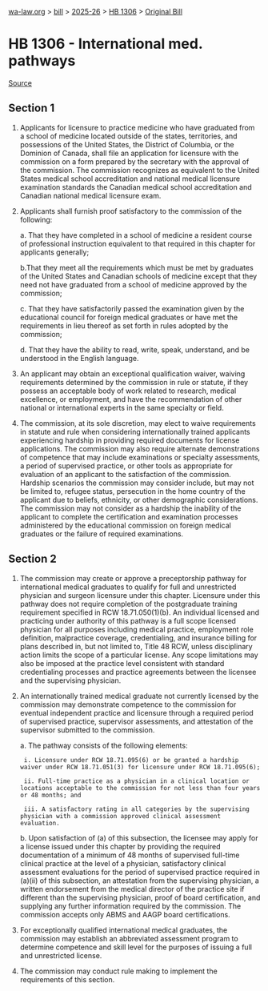[wa-law.org](/) > [bill](/bill/) > [2025-26](/bill/2025-26/) > [HB 1306](/bill/2025-26/hb/1306/) > [Original Bill](/bill/2025-26/hb/1306/1/)

# HB 1306 - International med. pathways

[Source](http://lawfilesext.leg.wa.gov/biennium/2025-26/Pdf/Bills/House%20Bills/1306.pdf)

## Section 1
1. Applicants for licensure to practice medicine who have graduated from a school of medicine located outside of the states, territories, and possessions of the United States, the District of Columbia, or the Dominion of Canada, shall file an application for licensure with the commission on a form prepared by the secretary with the approval of the commission. The commission recognizes as equivalent to the United States medical school accreditation and national medical licensure examination standards the Canadian medical school accreditation and Canadian national medical licensure exam.

2. Applicants shall furnish proof satisfactory to the commission of the following:

    a. That they have completed in a school of medicine a resident course of professional instruction equivalent to that required in this chapter for applicants generally;

    b.That they meet all the requirements which must be met by graduates of the United States and Canadian schools of medicine except that they need not have graduated from a school of medicine approved by the commission;

    c. That they have satisfactorily passed the examination given by the educational council for foreign medical graduates or have met the requirements in lieu thereof as set forth in rules adopted by the commission;

    d. That they have the ability to read, write, speak, understand, and be understood in the English language.

3. An applicant may obtain an exceptional qualification waiver, waiving requirements determined by the commission in rule or statute, if they possess an acceptable body of work related to research, medical excellence, or employment, and have the recommendation of other national or international experts in the same specialty or field.

4. The commission, at its sole discretion, may elect to waive requirements in statute and rule when considering internationally trained applicants experiencing hardship in providing required documents for license applications. The commission may also require alternate demonstrations of competence that may include examinations or specialty assessments, a period of supervised practice, or other tools as appropriate for evaluation of an applicant to the satisfaction of the commission. Hardship scenarios the commission may consider include, but may not be limited to, refugee status, persecution in the home country of the applicant due to beliefs, ethnicity, or other demographic considerations. The commission may not consider as a hardship the inability of the applicant to complete the certification and examination processes administered by the educational commission on foreign medical graduates or the failure of required examinations.

## Section 2
1. The commission may create or approve a preceptorship pathway for international medical graduates to qualify for full and unrestricted physician and surgeon licensure under this chapter. Licensure under this pathway does not require completion of the postgraduate training requirement specified in RCW 18.71.050(1)(b). An individual licensed and practicing under authority of this pathway is a full scope licensed physician for all purposes including medical practice, employment role definition, malpractice coverage, credentialing, and insurance billing for plans described in, but not limited to, Title 48 RCW, unless disciplinary action limits the scope of a particular license. Any scope limitations may also be imposed at the practice level consistent with standard credentialing processes and practice agreements between the licensee and the supervising physician.

2. An internationally trained medical graduate not currently licensed by the commission may demonstrate competence to the commission for eventual independent practice and licensure through a required period of supervised practice, supervisor assessments, and attestation of the supervisor submitted to the commission.

    a. The pathway consists of the following elements:

        i. Licensure under RCW 18.71.095(6) or be granted a hardship waiver under RCW 18.71.051(3) for licensure under RCW 18.71.095(6);

        ii. Full-time practice as a physician in a clinical location or locations acceptable to the commission for not less than four years or 48 months; and

        iii. A satisfactory rating in all categories by the supervising physician with a commission approved clinical assessment evaluation.

    b. Upon satisfaction of (a) of this subsection, the licensee may apply for a license issued under this chapter by providing the required documentation of a minimum of 48 months of supervised full-time clinical practice at the level of a physician, satisfactory clinical assessment evaluations for the period of supervised practice required in (a)(ii) of this subsection, an attestation from the supervising physician, a written endorsement from the medical director of the practice site if different than the supervising physician, proof of board certification, and supplying any further information required by the commission. The commission accepts only ABMS and AAGP board certifications.

3. For exceptionally qualified international medical graduates, the commission may establish an abbreviated assessment program to determine competence and skill level for the purposes of issuing a full and unrestricted license.

4. The commission may conduct rule making to implement the requirements of this section.

